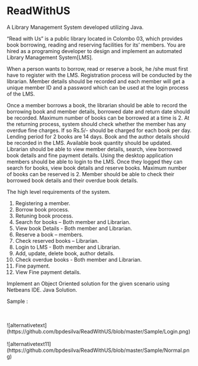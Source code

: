 # ReadWithUS

A Library Management System developed utilizing Java.  

“Read with Us” is a public library located in Colombo 03, which provides book borrowing, reading and
reserving facilities for its’ members. You are hired as a programing developer to design and implement
an automated Library Management System[LMS].

When a person wants to borrow, read or reserve a book, he /she must first have to register with the
LMS. Registration process will be conducted by the librarian. Member details should be recorded and
each member will get a unique member ID and a password which can be used at the login process of
the LMS.

Once a member borrows a book, the librarian should be able to record the borrowing book and
member details, borrowed date and return date should be recorded. Maximum number of books can
be borrowed at a time is 2. At the returning process, system should check whether the member has
any overdue fine charges. If so Rs.5/- should be charged for each book per day. Lending period for 2
books are 14 days.
Book and the author details should be recorded in the LMS. Available book quantity should be
updated. Librarian should be able to view member details, search, view borrowed book details and
fine payment details.
Using the desktop application members should be able to login to the LMS. Once they logged they can
search for books, view book details and reserve books. Maximum number of books can be reserved is
2. Member should be able to check their borrowed book details and their overdue book details.

The high level requirements of the system.
1. Registering a member.
2. Borrow book process.
3. Retuning book process.
4. Search for books – Both member and Librarian.
5. View book Details - Both member and Librarian.
6. Reserve a book – members.
7. Check reserved books – Librarian.
8. Login to LMS - Both member and Librarian.
9. Add, update, delete book, author details.
10. Check overdue books - Both member and Librarian.
11. Fine payment.
12. View Fine payment details.

Implement an Object Oriented solution for the given scenario using Netbeans IDE. Java
Solution.

Sample : 

<br />
<br />
![alternativetext](https://github.com/bpdesilva/ReadWithUS/blob/master/Sample/Login.png)
<br />
<br />
![alternativetext11](https://github.com/bpdesilva/ReadWithUS/blob/master/Sample/Normal.png)
